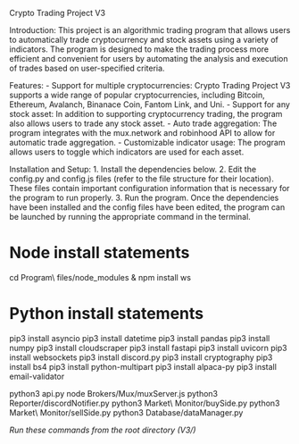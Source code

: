 Crypto Trading Project V3

Introduction:
    This project is an algorithmic trading program that allows users to automatically trade cryptocurrency and stock assets using a variety of indicators. The program is designed to make the trading process more efficient and convenient for users by automating the analysis and execution of trades based on user-specified criteria.

Features:
    - Support for multiple cryptocurrencies: Crypto Trading Project V3 supports a wide range of popular cryptocurrencies, including Bitcoin, Ethereum, Avalanch, Binanace Coin, Fantom Link, and Uni.
    - Support for any stock asset: In addition to supporting cryptocurrency trading, the program also allows users to trade any stock asset.
    - Auto trade aggregation: The program integrates with the mux.network and robinhood API to allow for automatic trade aggregation. 
    - Customizable indicator usage: The program allows users to toggle which indicators are used for each asset. 

Installation and Setup:
    1. Install the  dependencies below.
    2. Edit the config.py and config.js files (refer to the file structure for their location). These files contain important configuration information that is necessary for the program to run properly.
    3. Run the program. Once the dependencies have been installed and the config files have been edited, the program can be launched by running the appropriate command in the terminal.

# Node install statements
cd Program\ files/node_modules & npm install ws

# Python install statements
pip3 install asyncio
pip3 install datetime
pip3 install pandas
pip3 install numpy
pip3 install cloudscraper
pip3 install fastapi
pip3 install uvicorn
pip3 install websockets
pip3 install discord.py
pip3 install cryptography
pip3 install bs4
pip3 install python-multipart
pip3 install alpaca-py
pip3 install email-validator

python3 api.py
node Brokers/Mux/muxServer.js
python3 Reporter/discordNotifier.py
python3 Market\ Monitor/buySide.py
python3 Market\ Monitor/sellSide.py
python3 Database/dataManager.py

*Run these commands from the root directory (V3/)*